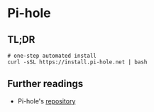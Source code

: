 # Pi-hole

## TL;DR

```shell
# one-step automated install
curl -sSL https://install.pi-hole.net | bash
```

## Further readings

- Pi-hole's [repository]

[repository]: https://github.com/pi-hole/pi-hole
